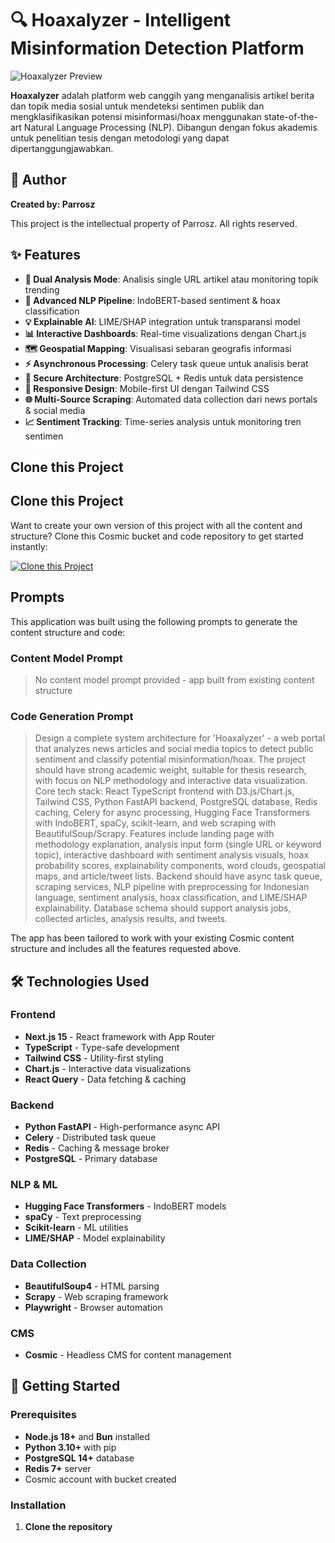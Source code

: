 # 🔍 Hoaxalyzer - Intelligent Misinformation Detection Platform

![Hoaxalyzer Preview](https://images.unsplash.com/photo-1504711434969-e33886168f5c?w=1200&h=300&fit=crop&auto=format)

**Hoaxalyzer** adalah platform web canggih yang menganalisis artikel berita dan topik media sosial untuk mendeteksi sentimen publik dan mengklasifikasikan potensi misinformasi/hoax menggunakan state-of-the-art Natural Language Processing (NLP). Dibangun dengan fokus akademis untuk penelitian tesis dengan metodologi yang dapat dipertanggungjawabkan.

## 👤 Author

**Created by: Parrosz**

This project is the intellectual property of Parrosz. All rights reserved.

## ✨ Features

- **🎯 Dual Analysis Mode**: Analisis single URL artikel atau monitoring topik trending
- **🤖 Advanced NLP Pipeline**: IndoBERT-based sentiment & hoax classification
- **💡 Explainable AI**: LIME/SHAP integration untuk transparansi model
- **📊 Interactive Dashboards**: Real-time visualizations dengan Chart.js
- **🗺️ Geospatial Mapping**: Visualisasi sebaran geografis informasi
- **⚡ Asynchronous Processing**: Celery task queue untuk analisis berat
- **🔐 Secure Architecture**: PostgreSQL + Redis untuk data persistence
- **📱 Responsive Design**: Mobile-first UI dengan Tailwind CSS
- **🌐 Multi-Source Scraping**: Automated data collection dari news portals & social media
- **📈 Sentiment Tracking**: Time-series analysis untuk monitoring tren sentimen

## Clone this Project

## Clone this Project

Want to create your own version of this project with all the content and structure? Clone this Cosmic bucket and code repository to get started instantly:

[![Clone this Project](https://img.shields.io/badge/Clone%20this%20Project-29abe2?style=for-the-badge&logo=cosmic&logoColor=white)](https://app.cosmicjs.com/projects/new?clone_bucket=68f5aa664c6c2e246ad69492&clone_repository=68f737b4278bb75aded05543)

## Prompts

This application was built using the following prompts to generate the content structure and code:

### Content Model Prompt

> No content model prompt provided - app built from existing content structure

### Code Generation Prompt

> Design a complete system architecture for 'Hoaxalyzer' - a web portal that analyzes news articles and social media topics to detect public sentiment and classify potential misinformation/hoax. The project should have strong academic weight, suitable for thesis research, with focus on NLP methodology and interactive data visualization. Core tech stack: React TypeScript frontend with D3.js/Chart.js, Tailwind CSS, Python FastAPI backend, PostgreSQL database, Redis caching, Celery for async processing, Hugging Face Transformers with IndoBERT, spaCy, scikit-learn, and web scraping with BeautifulSoup/Scrapy. Features include landing page with methodology explanation, analysis input form (single URL or keyword topic), interactive dashboard with sentiment analysis visuals, hoax probability scores, explainability components, word clouds, geospatial maps, and article/tweet lists. Backend should have async task queue, scraping services, NLP pipeline with preprocessing for Indonesian language, sentiment analysis, hoax classification, and LIME/SHAP explainability. Database schema should support analysis jobs, collected articles, analysis results, and tweets.

The app has been tailored to work with your existing Cosmic content structure and includes all the features requested above.

## 🛠️ Technologies Used

### Frontend
- **Next.js 15** - React framework with App Router
- **TypeScript** - Type-safe development
- **Tailwind CSS** - Utility-first styling
- **Chart.js** - Interactive data visualizations
- **React Query** - Data fetching & caching

### Backend
- **Python FastAPI** - High-performance async API
- **Celery** - Distributed task queue
- **Redis** - Caching & message broker
- **PostgreSQL** - Primary database

### NLP & ML
- **Hugging Face Transformers** - IndoBERT models
- **spaCy** - Text preprocessing
- **Scikit-learn** - ML utilities
- **LIME/SHAP** - Model explainability

### Data Collection
- **BeautifulSoup4** - HTML parsing
- **Scrapy** - Web scraping framework
- **Playwright** - Browser automation

### CMS
- **Cosmic** - Headless CMS for content management

## 🚀 Getting Started

### Prerequisites

- **Node.js 18+** and **Bun** installed
- **Python 3.10+** with pip
- **PostgreSQL 14+** database
- **Redis 7+** server
- Cosmic account with bucket created

### Installation

1. **Clone the repository**